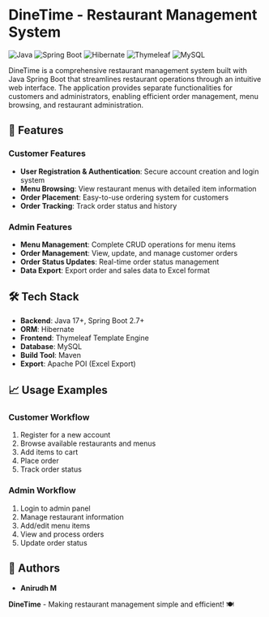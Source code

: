 # DineTime - Restaurant Management System

![Java](https://img.shields.io/badge/Java-17-orange)
![Spring Boot](https://img.shields.io/badge/Spring%20Boot-2.7+-brightgreen)
![Hibernate](https://img.shields.io/badge/Hibernate-ORM-blue)
![Thymeleaf](https://img.shields.io/badge/Thymeleaf-Template%20Engine-green)
![MySQL](https://img.shields.io/badge/MySQL-Database-blue)

DineTime is a comprehensive restaurant management system built with Java Spring Boot that streamlines restaurant operations through an intuitive web interface. The application provides separate functionalities for customers and administrators, enabling efficient order management, menu browsing, and restaurant administration.

## 🚀 Features

### Customer Features
- **User Registration & Authentication**: Secure account creation and login system
- **Menu Browsing**: View restaurant menus with detailed item information
- **Order Placement**: Easy-to-use ordering system for customers
- **Order Tracking**: Track order status and history

### Admin Features
- **Menu Management**: Complete CRUD operations for menu items
- **Order Management**: View, update, and manage customer orders
- **Order Status Updates**: Real-time order status management
- **Data Export**: Export order and sales data to Excel format

## 🛠️ Tech Stack

- **Backend**: Java 17+, Spring Boot 2.7+
- **ORM**: Hibernate
- **Frontend**: Thymeleaf Template Engine
- **Database**: MySQL
- **Build Tool**: Maven
- **Export**: Apache POI (Excel Export)

## 📈 Usage Examples

### Customer Workflow
1. Register for a new account
2. Browse available restaurants and menus
3. Add items to cart
4. Place order
5. Track order status

### Admin Workflow
1. Login to admin panel
2. Manage restaurant information
3. Add/edit menu items
4. View and process orders
5. Update order status

## 👥 Authors

- **Anirudh M**

**DineTime** - Making restaurant management simple and efficient! 🍽️

